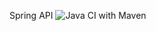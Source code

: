 Spring API ![Java CI with Maven](https://github.com/elirehema/spring_rest/workflows/Java%20CI%20with%20Maven/badge.svg)
